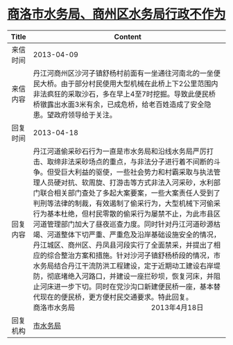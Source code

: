 # <a href="http://www.shangluo.gov.cn/zmhd/ldxxxx.jsp?urltype=leadermail.LeaderMailContentUrl&wbtreeid=1112&leadermailid=1709">商洛市水务局、商州区水务局行政不作为</a>
| Title |                                                                                                                                                                                                                        Content                                                                                                                                                                                                                         |
|:-----:|--------------------------------------------------------------------------------------------------------------------------------------------------------------------------------------------------------------------------------------------------------------------------------------------------------------------------------------------------------------------------------------------------------------------------------------------------------|
| 来信时间  | 2013-04-09                                                                                                                                                                                                                                                                                                                                                                                                                                             |
| 来信内容  | 丹江河商州区沙河子镇舒杨村前面有一坐通往河南北的一坐便民大桥。由于部分村民使用大型机械在此桥上下2公里范围内非法疯狂的采取沙石，多在早上4至7时挖掘。导致此便民桥桥镦露出水面3米有余，已成危桥，给老百姓造成了安全隐患。望政府领导给于关注。                                                                                                                                                                                                                                                                                                                                |
| 回复时间  | 2013-04-18                                                                                                                                                                                                                                                                                                                                                                                                                                             |
| 回复内容  | 丹江河道偷采砂石行为一直是市水务局和沿线水务局严厉打击、取缔非法采砂场点的重点，与非法分子进行着不间断的斗争。但受巨大利益的驱使，一些社会势力和村霸采取与执法管理人员硬对抗、软周旋、打游击等方式非法入河采砂，水利部门联合相关部门查处了多起大案要案，一些大案责任人受到了判刑等法律的制裁，有效遏制了偷采行为，大型机械下河偷采行为基本杜绝，但村民零散的偷采行为屡禁不止，为此市县区河道管理部门加大了昼夜巡查力度。同时针对丹江河道砂源枯竭、河道整体下切严重、严重危及沿岸基础设施安全的情况，丹江城区、商州区、丹凤县河段实行了全面禁采，并提出了相应的综合整治方案和措施。针对沙河子镇舒杨桥段的情况，市水务局结合丹江干流防洪工程建设，定于近期动工建设右岸堤防，彻底堵绝入河路口，并建设一座拦砂坝，恢复河床，并阻止河床进一步下切。同时在党沙沟口新建便民桥一座，基本替代现在的便民桥，更方便村民交通要求。特此回复。　　　　　　　　　　　商洛市水务局　　　　　　　　　　　2013年4月18日 |
| 回复机构  | <a href="../../category/agencies/市水务局.md">市水务局</a>                                                                                                                                                                                                                                                                                                                                                                                                     |